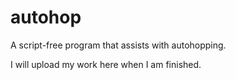 # autohop
A script-free program that assists with autohopping.

I will upload my work here when I am finished.
